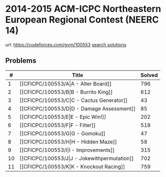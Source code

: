 # 2014-2015 ACM-ICPC Northeastern European Regional Contest (NEERC 14)

url: https://codeforces.com/gym/100553
[search solutions](https://www.google.com/search?q=Solution+OR+題解+2014-2015+ACM-ICPC+Northeastern+European+Regional+Contest+(NEERC+14))

## Problems

| # | Title | Solved |
| --- | --- | --- |
|1|[[CFICPC/100553/A\|A - Alter Board]]|796|
|2|[[CFICPC/100553/B\|B - Burrito King]]|612|
|3|[[CFICPC/100553/C\|C - Cactus Generator]]|43|
|4|[[CFICPC/100553/D\|D - Damage Assessment]]|85|
|5|[[CFICPC/100553/E\|E - Epic Win!]]|202|
|6|[[CFICPC/100553/F\|F - Filter]]|518|
|7|[[CFICPC/100553/G\|G - Gomoku]]|47|
|8|[[CFICPC/100553/H\|H - Hidden Maze]]|58|
|9|[[CFICPC/100553/I\|I - Improvements]]|315|
|10|[[CFICPC/100553/J\|J - Jokewithpermutation]]|702|
|11|[[CFICPC/100553/K\|K - Knockout Racing]]|759|
